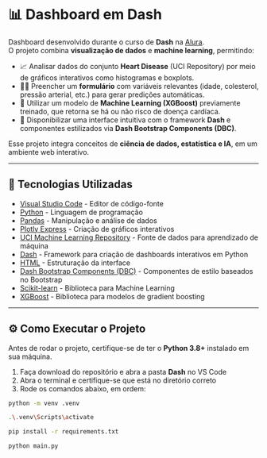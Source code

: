 # 📊 Dashboard em Dash  

Dashboard desenvolvido durante o curso de **Dash** na [Alura](https://www.alura.com.br/).  
O projeto combina **visualização de dados** e **machine learning**, permitindo:  

- 📈 Analisar dados do conjunto **Heart Disease** (UCI Repository) por meio de gráficos interativos como histogramas e boxplots.  
- 🧑‍⚕️ Preencher um **formulário** com variáveis relevantes (idade, colesterol, pressão arterial, etc.) para gerar predições automáticas.  
- 🤖 Utilizar um modelo de **Machine Learning (XGBoost)** previamente treinado, que retorna se há ou não risco de doença cardíaca.  
- 🎨 Disponibilizar uma interface intuitiva com o framework **Dash** e componentes estilizados via **Dash Bootstrap Components (DBC)**.  

Esse projeto integra conceitos de **ciência de dados, estatística e IA**, em um ambiente web interativo.

---

## 🚀 Tecnologias Utilizadas

- [Visual Studio Code](https://code.visualstudio.com/) - Editor de código-fonte  
- [Python](https://www.python.org/) - Linguagem de programação  
- [Pandas](https://pandas.pydata.org/) - Manipulação e análise de dados  
- [Plotly Express](https://plotly.com/python/plotly-express/) - Criação de gráficos interativos  
- [UCI Machine Learning Repository](https://archive.ics.uci.edu/) - Fonte de dados para aprendizado de máquina  
- [Dash](https://dash.plotly.com/) - Framework para criação de dashboards interativos em Python  
- [HTML](https://developer.mozilla.org/pt-BR/docs/Web/HTML) - Estruturação da interface  
- [Dash Bootstrap Components (DBC)](https://dash-bootstrap-components.opensource.faculty.ai/) - Componentes de estilo baseados no Bootstrap  
- [Scikit-learn](https://scikit-learn.org/stable/) - Biblioteca para Machine Learning  
- [XGBoost](https://xgboost.readthedocs.io/) - Biblioteca para modelos de gradient boosting  

---

## ⚙️ Como Executar o Projeto

Antes de rodar o projeto, certifique-se de ter o **Python 3.8+** instalado em sua máquina.

1. Faça download do repositório e abra a pasta **Dash** no VS Code
2. Abra o terminal e certifique-se que está no diretório correto
3. Rode os comandos abaixo, em ordem:

```bash
python -m venv .venv
```
```bash
.\.venv\Scripts\activate
```
```bash
pip install -r requirements.txt
```
```bash
python main.py
```



